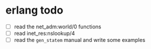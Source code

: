 # erlang todo

- [ ] read the net_adm:world/0 functions
- [ ] read inet_res:nslookup/4
- [ ] read the `gen_statem` manual and write some examples
